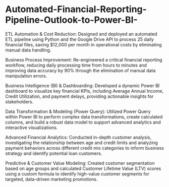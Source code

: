 # Automated-Financial-Reporting-Pipeline-Outlook-to-Power-BI-

ETL Automation & Cost Reduction: Designed and deployed an automated ETL pipeline using Python and the Google Drive API to process 25 daily financial files, saving $12,000 per month in operational costs by eliminating manual data handling.

Business Process Improvement: Re-engineered a critical financial reporting workflow, reducing daily processing time from hours to minutes and improving data accuracy by 90% through the elimination of manual data manipulation errors.

Business Intelligence (BI) & Dashboarding: Developed a dynamic Power BI dashboard to visualize key financial KPIs, including Average Annual Income, Credit Utilization, and payment delays, providing actionable insights for stakeholders.

Data Transformation & Modeling (Power Query): Utilized Power Query within Power BI to perform complex data transformations, create calculated columns, and build a robust data model to support advanced analytics and interactive visualizations.

Advanced Financial Analytics: Conducted in-depth customer analysis, investigating the relationship between age and credit limits and analyzing payment behaviors across different credit mix categories to inform business strategy and identify potential loan customers.

Predictive & Customer Value Modeling: Created customer segmentation based on age groups and calculated Customer Lifetime Value (LTV) scores using a custom formula to identify high-value customer segments for targeted, data-driven marketing promotions.

